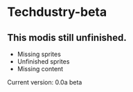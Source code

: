 # Techdustry-beta


## This modis still unfinished.

* Missing sprites
* Unfinished sprites
* Missing content

Current version: 0.0a beta
